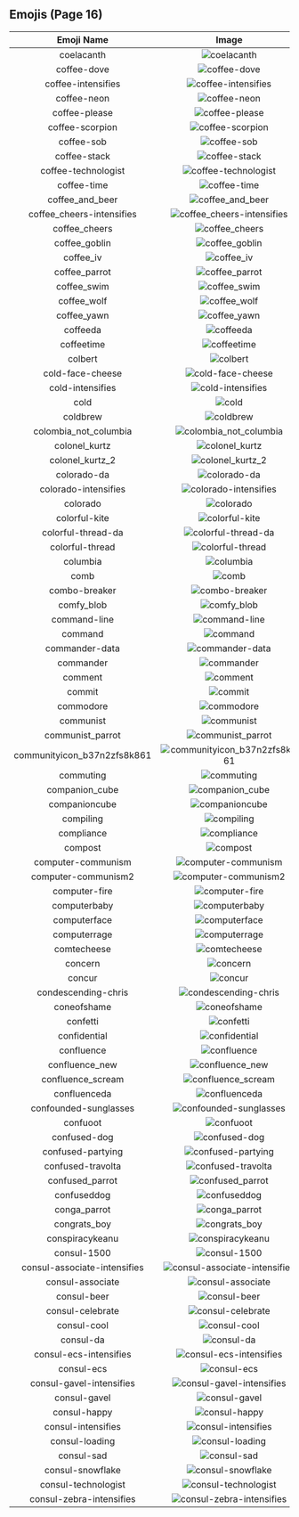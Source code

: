 
  ## Emojis (Page 16)
  |Emoji Name|Image|
  | :-: | :-: |
  |coelacanth| ![coelacanth](/output/coelacanth.png)|
  |coffee-dove| ![coffee-dove](/output/coffee-dove.png)|
  |coffee-intensifies| ![coffee-intensifies](/output/coffee-intensifies.gif)|
  |coffee-neon| ![coffee-neon](/output/coffee-neon.png)|
  |coffee-please| ![coffee-please](/output/coffee-please.png)|
  |coffee-scorpion| ![coffee-scorpion](/output/coffee-scorpion.png)|
  |coffee-sob| ![coffee-sob](/output/coffee-sob.png)|
  |coffee-stack| ![coffee-stack](/output/coffee-stack.png)|
  |coffee-technologist| ![coffee-technologist](/output/coffee-technologist.png)|
  |coffee-time| ![coffee-time](/output/coffee-time.gif)|
  |coffee_and_beer| ![coffee_and_beer](/output/coffee_and_beer.png)|
  |coffee_cheers-intensifies| ![coffee_cheers-intensifies](/output/coffee_cheers-intensifies.gif)|
  |coffee_cheers| ![coffee_cheers](/output/coffee_cheers.png)|
  |coffee_goblin| ![coffee_goblin](/output/coffee_goblin.jpg)|
  |coffee_iv| ![coffee_iv](/output/coffee_iv.jpg)|
  |coffee_parrot| ![coffee_parrot](/output/coffee_parrot.gif)|
  |coffee_swim| ![coffee_swim](/output/coffee_swim.gif)|
  |coffee_wolf| ![coffee_wolf](/output/coffee_wolf.png)|
  |coffee_yawn| ![coffee_yawn](/output/coffee_yawn.png)|
  |coffeeda| ![coffeeda](/output/coffeeda.png)|
  |coffeetime| ![coffeetime](/output/coffeetime.png)|
  |colbert| ![colbert](/output/colbert.gif)|
  |cold-face-cheese| ![cold-face-cheese](/output/cold-face-cheese.png)|
  |cold-intensifies| ![cold-intensifies](/output/cold-intensifies.gif)|
  |cold| ![cold](/output/cold.gif)|
  |coldbrew| ![coldbrew](/output/coldbrew.png)|
  |colombia_not_columbia| ![colombia_not_columbia](/output/colombia_not_columbia.png)|
  |colonel_kurtz| ![colonel_kurtz](/output/colonel_kurtz.png)|
  |colonel_kurtz_2| ![colonel_kurtz_2](/output/colonel_kurtz_2.png)|
  |colorado-da| ![colorado-da](/output/colorado-da.png)|
  |colorado-intensifies| ![colorado-intensifies](/output/colorado-intensifies.gif)|
  |colorado| ![colorado](/output/colorado.png)|
  |colorful-kite| ![colorful-kite](/output/colorful-kite.png)|
  |colorful-thread-da| ![colorful-thread-da](/output/colorful-thread-da.png)|
  |colorful-thread| ![colorful-thread](/output/colorful-thread.png)|
  |columbia| ![columbia](/output/columbia.png)|
  |comb| ![comb](/output/comb.png)|
  |combo-breaker| ![combo-breaker](/output/combo-breaker.png)|
  |comfy_blob| ![comfy_blob](/output/comfy_blob.png)|
  |command-line| ![command-line](/output/command-line.gif)|
  |command| ![command](/output/command.png)|
  |commander-data| ![commander-data](/output/commander-data.jpg)|
  |commander| ![commander](/output/commander.gif)|
  |comment| ![comment](/output/comment.png)|
  |commit| ![commit](/output/commit.png)|
  |commodore| ![commodore](/output/commodore.png)|
  |communist| ![communist](/output/communist.png)|
  |communist_parrot| ![communist_parrot](/output/communist_parrot.gif)|
  |communityicon_b37n2zfs8k861| ![communityicon_b37n2zfs8k861](/output/communityicon_b37n2zfs8k861.png)|
  |commuting| ![commuting](/output/commuting.png)|
  |companion_cube| ![companion_cube](/output/companion_cube.png)|
  |companioncube| ![companioncube](/output/companioncube.png)|
  |compiling| ![compiling](/output/compiling.png)|
  |compliance| ![compliance](/output/compliance.png)|
  |compost| ![compost](/output/compost.png)|
  |computer-communism| ![computer-communism](/output/computer-communism.jpg)|
  |computer-communism2| ![computer-communism2](/output/computer-communism2.png)|
  |computer-fire| ![computer-fire](/output/computer-fire.png)|
  |computerbaby| ![computerbaby](/output/computerbaby.png)|
  |computerface| ![computerface](/output/computerface.png)|
  |computerrage| ![computerrage](/output/computerrage.gif)|
  |comtecheese| ![comtecheese](/output/comtecheese.png)|
  |concern| ![concern](/output/concern.jpg)|
  |concur| ![concur](/output/concur.png)|
  |condescending-chris| ![condescending-chris](/output/condescending-chris.jpg)|
  |coneofshame| ![coneofshame](/output/coneofshame.png)|
  |confetti| ![confetti](/output/confetti.gif)|
  |confidential| ![confidential](/output/confidential.png)|
  |confluence| ![confluence](/output/confluence.png)|
  |confluence_new| ![confluence_new](/output/confluence_new.png)|
  |confluence_scream| ![confluence_scream](/output/confluence_scream.png)|
  |confluenceda| ![confluenceda](/output/confluenceda.png)|
  |confounded-sunglasses| ![confounded-sunglasses](/output/confounded-sunglasses.png)|
  |confuoot| ![confuoot](/output/confuoot.gif)|
  |confused-dog| ![confused-dog](/output/confused-dog.gif)|
  |confused-partying| ![confused-partying](/output/confused-partying.gif)|
  |confused-travolta| ![confused-travolta](/output/confused-travolta.gif)|
  |confused_parrot| ![confused_parrot](/output/confused_parrot.gif)|
  |confuseddog| ![confuseddog](/output/confuseddog.gif)|
  |conga_parrot| ![conga_parrot](/output/conga_parrot.gif)|
  |congrats_boy| ![congrats_boy](/output/congrats_boy.jpg)|
  |conspiracykeanu| ![conspiracykeanu](/output/conspiracykeanu.jpg)|
  |consul-1500| ![consul-1500](/output/consul-1500.png)|
  |consul-associate-intensifies| ![consul-associate-intensifies](/output/consul-associate-intensifies.gif)|
  |consul-associate| ![consul-associate](/output/consul-associate.png)|
  |consul-beer| ![consul-beer](/output/consul-beer.png)|
  |consul-celebrate| ![consul-celebrate](/output/consul-celebrate.png)|
  |consul-cool| ![consul-cool](/output/consul-cool.png)|
  |consul-da| ![consul-da](/output/consul-da.png)|
  |consul-ecs-intensifies| ![consul-ecs-intensifies](/output/consul-ecs-intensifies.gif)|
  |consul-ecs| ![consul-ecs](/output/consul-ecs.png)|
  |consul-gavel-intensifies| ![consul-gavel-intensifies](/output/consul-gavel-intensifies.gif)|
  |consul-gavel| ![consul-gavel](/output/consul-gavel.png)|
  |consul-happy| ![consul-happy](/output/consul-happy.png)|
  |consul-intensifies| ![consul-intensifies](/output/consul-intensifies.gif)|
  |consul-loading| ![consul-loading](/output/consul-loading.png)|
  |consul-sad| ![consul-sad](/output/consul-sad.png)|
  |consul-snowflake| ![consul-snowflake](/output/consul-snowflake.png)|
  |consul-technologist| ![consul-technologist](/output/consul-technologist.png)|
  |consul-zebra-intensifies| ![consul-zebra-intensifies](/output/consul-zebra-intensifies.gif)|
  